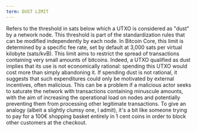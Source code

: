 ```yaml
---
term: DUST LIMIT
---
```


Refers to the threshold in sats below which a UTXO is considered as "dust" by a network node. This threshold is part of the standardization rules that can be modified independently by each node. In Bitcoin Core, this limit is determined by a specific fee rate, set by default at 3,000 sats per virtual kilobyte (sats/kvB). This limit aims to restrict the spread of transactions containing very small amounts of bitcoins. Indeed, a UTXO qualified as dust implies that its use is not economically rational: spending this UTXO would cost more than simply abandoning it. If spending dust is not rational, it suggests that such expenditures could only be motivated by external incentives, often malicious. This can be a problem if a malicious actor seeks to saturate the network with transactions containing minuscule amounts, with the aim of increasing the operational load on nodes and potentially preventing them from processing other legitimate transactions. To give an analogy (albeit a slightly clumsy one, I admit), it's a bit like someone trying to pay for a 100€ shopping basket entirely in 1 cent coins in order to block other customers at the checkout.

